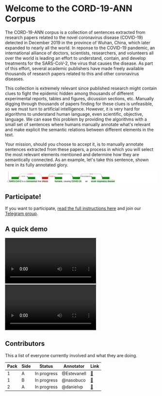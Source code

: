 # Welcome to the CORD-19-ANN Corpus

The CORD-19-ANN corpus is a collection of sentences extracted from research papers related to the novel coronavirus disease (COVID-19) detected in December 2019 in the province of Wuhan, China, which later expanded to nearly all the world. In reponse to the COVID-19 pandemic, an international alliance of doctors, scientists, researchers, and volunteers all over the world is leading an effort to understand, contain, and develop treatments for the SARS-CoV-2, the virus that causes the disease. As part of this effort, several academic publishers have made freely available thousands of research papers related to this and other coronavirus diseases.

This collection is extremely relevant since published research might contain clues to fight the epidemic hidden among thousands of different experimental reports, tables and figures, dicussion sections, etc. Manually digging through thousands of papers finding for these clues is unfeasible, so we must turn to artificial intelligence. However, it is very hard for algorithms to understand human language, even scientific, objective, language. We can ease this problem by providing the algorithms with a small set of sentences where humans manually annotate what's relevant and make explicit the semantic relations between different elements in the text.

Your mission, should you choose to accept it, is to manually annotate sentences extracted from these papers, a process in which you will select the most relevant elements mentioned and determine how they are semantically connected. As an example, let's take this sentence, shown here in its fully annotated glory.

![](docs/img1.png)

## Participate!

If you want to participate, [read the full instructions here](docs/instructions.md) and join our [Telegram group](https://t.me/cord19).

## A quick demo

<video src="https://github.com/matcom/cord19-ann/raw/master/docs/demo.mkv"></video>
![](docs/demo.mkv)

## Contributors

This a list of everyone currently involved and what they are doing.

| **Pack** | **Side** | **Status**  | **Annotator** | **Link** |
|----------|----------|-------------|---------------|----------|
|      1   | A        | In progress | @Estevanell   | [🔗](http://ssh.apiad.net:8080/#/cord19/packs/pack01/first/pack01-first) |
|      1   | B        | In progress | @nasobuco     | [🔗](http://ssh.apiad.net:8080/#/cord19/packs/pack01/second/pack01-second) |
|      2   | A        | In progress | @danielvp     | [🔗](http://ssh.apiad.net:8080/#/cord19/packs/pack02/first/pack02-first) |
